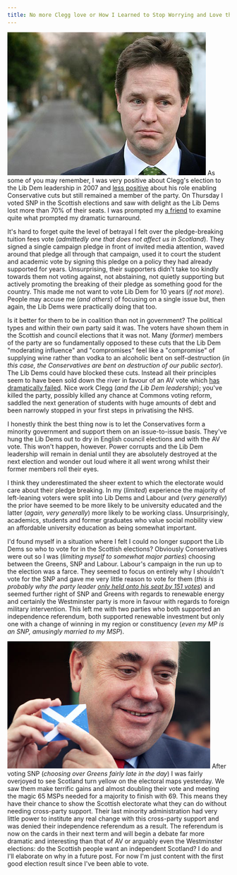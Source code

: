 ```yaml
---
title: No more Clegg love or How I Learned to Stop Worrying and Love the SNP
---
```

![Nick Clegg looking sad.](/blog/images/a/nick-clegg-sad.jpg)
As some of you may remember, I was very positive about Clegg's election to the Lib Dem leadership in 2007 and [less positive](/blog/2010/09/26/coalition-musings/) about his role enabling Conservative cuts but still remained a member of the party. On Thursday I voted SNP in the Scottish elections and saw with delight as the Lib Dems lost more than 70% of their seats. I was prompted my [a friend](http://madeleinedavies.co.uk/) to examine quite what prompted my dramatic turnaround.

It's hard to forget quite the level of betrayal I felt over the pledge-breaking tuition fees vote (_admittedly one that does not affect us in Scotland_). They signed a single campaign pledge in front of invited media attention, waved around that pledge all through that campaign, used it to court the student and academic vote by signing this pledge on a policy they had already supported for years. Unsurprising, their supporters didn't take too kindly towards them not voting against, not abstaining, not quietly supporting but actively promoting the breaking of their pledge as something good for the country. This made me not want to vote Lib Dem for 10 years (_if not more_). People may accuse me (_and others_) of focusing on a single issue but, then again, the Lib Dems were practically doing that too.

Is it better for them to be in coalition than not in government? The political types and within their own party said it was. The voters have shown them in the Scottish and council elections that it was not. Many (_former_) members of the party are so fundamentally opposed to these cuts that the Lib Dem "moderating influence" and "compromises" feel like a "compromise" of supplying wine rather than vodka to an alcoholic bent on self-destruction (_in this case, the Conservatives are bent on destruction of our public sector_). The Lib Dems could have blocked these cuts. Instead all their principles seem to have been sold down the river in favour of an AV vote which [has dramatically failed](http://www.bbc.co.uk/news/uk-politics-13297573). Nice work Clegg (_and the Lib Dem leadership_); you've killed the party, possibly killed any chance at Commons voting reform, saddled the next generation of students with huge amounts of debt and been narrowly stopped in your first steps in privatising the NHS.

I honestly think the best thing now is to let the Conservatives form a minority government and support them on an issue-to-issue basis. They've hung the Lib Dems out to dry in English council elections and with the AV vote. This won't happen, however. Power corrupts and the Lib Dem leadership will remain in denial until they are absolutely destroyed at the next election and wonder out loud where it all went wrong whilst their former members roll their eyes.

I think they underestimated the sheer extent to which the electorate would care about their pledge breaking. In my (_limited_) experience the majority of left-leaning voters were split into Lib Dems and Labour and (_very generally_) the prior have seemed to be more likely to be university educated and the latter (_again, very generally_) more likely to be working class. Unsurprisingly, academics, students and former graduates who value social mobility view an affordable university education as being somewhat important.

I'd found myself in a situation where I felt I could no longer support the Lib Dems so who to vote for in the Scottish elections? Obviously Conservatives were out so I was (_limiting myself to somewhat major parties_) choosing between the Greens, SNP and Labour. Labour's campaign in the run up to the election was a farce. They seemed to focus on entirely why I shouldn't vote for the SNP and gave me very little reason to vote for them (_this is probably why the party leader [only held onto his seat by 151 votes](http://www.bbc.co.uk/news/uk-scotland-13302976)_) and seemed further right of SNP and Greens with regards to renewable energy and certainly the Westminster party is more in favour with regards to foreign military intervention. This left me with two parties who both supported an independence referendum, both supported renewable investment but only one with a change of winning in my region or constituency (_even my MP is an SNP, amusingly married to my MSP_).

![Alex Salmond pointing to the Scottish flag.](/blog/images/a/alex-salmond.jpg)
After voting SNP (_choosing over Greens fairly late in the day_) I was fairly overjoyed to see Scotland turn yellow on the electoral maps yesterday. We saw them make terrific gains and almost doubling their vote and meeting the magic 65 MSPs needed for a majority to finish with 69. This means they have their chance to show the Scottish electorate what they can do without needing cross-party support. Their last minority administration had very little power to institute any real change with this cross-party support and was denied their independence referendum as a result. The referendum is now on the cards in their next term and will begin a debate far more dramatic and interesting than that of AV or arguably even the Westminster elections: do the Scottish people want an independent Scotland? I do and I'll elaborate on why in a future post. For now I'm just content with the first good election result since I've been able to vote.
